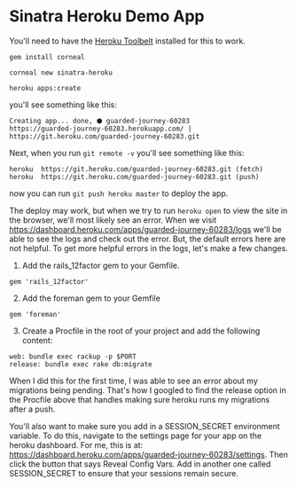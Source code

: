 # Sinatra Heroku Demo App

You'll need to have the [Heroku Toolbelt](https://toolbelt.heroku.com/) installed for this to work.

`gem install corneal`

`corneal new sinatra-heroku`


`heroku apps:create`

you'll see something like this:

```
Creating app... done, ⬢ guarded-journey-60283
https://guarded-journey-60283.herokuapp.com/ | https://git.heroku.com/guarded-journey-60283.git
```
Next, when you run `git remote -v` you'll see something like this:
```
heroku  https://git.heroku.com/guarded-journey-60283.git (fetch)
heroku  https://git.heroku.com/guarded-journey-60283.git (push)
```

now you can run `git push heroku master` to deploy the app.

The deploy may work, but when we try to run `heroku open` to view the site in the browser, we'll most likely see an error. When we visit https://dashboard.heroku.com/apps/guarded-journey-60283/logs we'll be able to see the logs and check out the error. But, the default errors here are not helpful. To get more helpful errors in the logs, let's make a few changes. 

1. Add the rails_12factor gem to your Gemfile.
```
gem 'rails_12factor'
```
2. Add the foreman gem to your Gemfile
```
gem 'foreman'
```
3. Create a Procfile in the root of your project and add the following content:
```
web: bundle exec rackup -p $PORT
release: bundle exec rake db:migrate
```

When I did this for the first time, I was able to see an error about my migrations being pending. That's how I googled to find the release option in the Procfile above that handles making sure heroku runs my migrations after a push.

You'll also want to make sure you add in a SESSION_SECRET environment variable. To do this, navigate to the settings page for your app on the heroku dashboard. For me, this is at: https://dashboard.heroku.com/apps/guarded-journey-60283/settings. Then click the button that says Reveal Config Vars. Add in another one called SESSION_SECRET to ensure that your sessions remain secure.